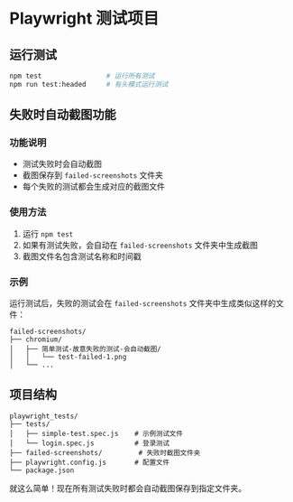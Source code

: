 # Playwright 测试项目

## 运行测试

```bash
npm test                # 运行所有测试
npm run test:headed     # 有头模式运行测试
```

## 失败时自动截图功能

### 功能说明
- 测试失败时会自动截图
- 截图保存到 `failed-screenshots` 文件夹
- 每个失败的测试都会生成对应的截图文件

### 使用方法
1. 运行 `npm test`
2. 如果有测试失败，会自动在 `failed-screenshots` 文件夹中生成截图
3. 截图文件名包含测试名称和时间戳

### 示例
运行测试后，失败的测试会在 `failed-screenshots` 文件夹中生成类似这样的文件：
```
failed-screenshots/
├── chromium/
│   ├── 简单测试-故意失败的测试-会自动截图/
│   │   └── test-failed-1.png
│   └── ...
```

## 项目结构

```
playwright_tests/
├── tests/
│   ├── simple-test.spec.js    # 示例测试文件
│   └── login.spec.js          # 登录测试
├── failed-screenshots/         # 失败时截图文件夹
├── playwright.config.js       # 配置文件
└── package.json
```

就这么简单！现在所有测试失败时都会自动截图保存到指定文件夹。 